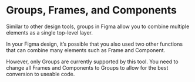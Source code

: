 # Groups, Frames, and Components

Similar to other design tools, groups in Figma allow you to combine multiple elements as a single top-level layer.

In your Figma design, it’s possible that you also used two other functions that can combine many elements such as Frame and Component.

However, only Groups are currently supported by this tool. You need to change all Frames and Components to Groups to allow for the best conversion to useable code.
